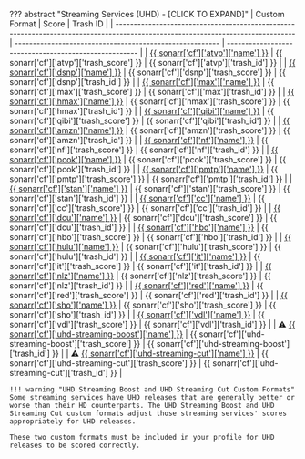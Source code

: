 ??? abstract "Streaming Services (UHD) - [CLICK TO EXPAND]"
    | Custom Format                                                                                                                   | Score                                                    | Trash ID                                              |
    | ------------------------------------------------------------------------------------------------------------------------------- | -------------------------------------------------------- | ----------------------------------------------------- |
    | [{{ sonarr['cf']['atvp']['name'] }}](/Sonarr/sonarr-collection-of-custom-formats/#atvp)                                         | {{ sonarr['cf']['atvp']['trash_score'] }}                | {{ sonarr['cf']['atvp']['trash_id'] }}                |
    | [{{ sonarr['cf']['dsnp']['name'] }}](/Sonarr/sonarr-collection-of-custom-formats/#dsnp)                                         | {{ sonarr['cf']['dsnp']['trash_score'] }}                | {{ sonarr['cf']['dsnp']['trash_id'] }}                |
    | [{{ sonarr['cf']['max']['name'] }}](/Sonarr/sonarr-collection-of-custom-formats/#max)                                           | {{ sonarr['cf']['max']['trash_score'] }}                 | {{ sonarr['cf']['max']['trash_id'] }}                 |
    | [{{ sonarr['cf']['hmax']['name'] }}](/Sonarr/sonarr-collection-of-custom-formats/#hmax)                                         | {{ sonarr['cf']['hmax']['trash_score'] }}                | {{ sonarr['cf']['hmax']['trash_id'] }}                |
    | [{{ sonarr['cf']['qibi']['name'] }}](/Sonarr/sonarr-collection-of-custom-formats/#qibi)                                         | {{ sonarr['cf']['qibi']['trash_score'] }}                | {{ sonarr['cf']['qibi']['trash_id'] }}                |
    | [{{ sonarr['cf']['amzn']['name'] }}](/Sonarr/sonarr-collection-of-custom-formats/#amzn)                                         | {{ sonarr['cf']['amzn']['trash_score'] }}                | {{ sonarr['cf']['amzn']['trash_id'] }}                |
    | [{{ sonarr['cf']['nf']['name'] }}](/Sonarr/sonarr-collection-of-custom-formats/#nf)                                             | {{ sonarr['cf']['nf']['trash_score'] }}                  | {{ sonarr['cf']['nf']['trash_id'] }}                  |
    | [{{ sonarr['cf']['pcok']['name'] }}](/Sonarr/sonarr-collection-of-custom-formats/#pcok)                                         | {{ sonarr['cf']['pcok']['trash_score'] }}                | {{ sonarr['cf']['pcok']['trash_id'] }}                |
    | [{{ sonarr['cf']['pmtp']['name'] }}](/Sonarr/sonarr-collection-of-custom-formats/#pmtp)                                         | {{ sonarr['cf']['pmtp']['trash_score'] }}                | {{ sonarr['cf']['pmtp']['trash_id'] }}                |
    | [{{ sonarr['cf']['stan']['name'] }}](/Sonarr/sonarr-collection-of-custom-formats/#stan)                                         | {{ sonarr['cf']['stan']['trash_score'] }}                | {{ sonarr['cf']['stan']['trash_id'] }}                |
    | [{{ sonarr['cf']['cc']['name'] }}](/Sonarr/sonarr-collection-of-custom-formats/#cc)                                             | {{ sonarr['cf']['cc']['trash_score'] }}                  | {{ sonarr['cf']['cc']['trash_id'] }}                  |
    | [{{ sonarr['cf']['dcu']['name'] }}](/Sonarr/sonarr-collection-of-custom-formats/#dcu)                                           | {{ sonarr['cf']['dcu']['trash_score'] }}                 | {{ sonarr['cf']['dcu']['trash_id'] }}                 |
    | [{{ sonarr['cf']['hbo']['name'] }}](/Sonarr/sonarr-collection-of-custom-formats/#hbo)                                           | {{ sonarr['cf']['hbo']['trash_score'] }}                 | {{ sonarr['cf']['hbo']['trash_id'] }}                 |
    | [{{ sonarr['cf']['hulu']['name'] }}](/Sonarr/sonarr-collection-of-custom-formats/#hulu)                                         | {{ sonarr['cf']['hulu']['trash_score'] }}                | {{ sonarr['cf']['hulu']['trash_id'] }}                |
    | [{{ sonarr['cf']['it']['name'] }}](/Sonarr/sonarr-collection-of-custom-formats/#it)                                             | {{ sonarr['cf']['it']['trash_score'] }}                  | {{ sonarr['cf']['it']['trash_id'] }}                  |
    | [{{ sonarr['cf']['nlz']['name'] }}](/Sonarr/sonarr-collection-of-custom-formats/#nlz)                                           | {{ sonarr['cf']['nlz']['trash_score'] }}                 | {{ sonarr['cf']['nlz']['trash_id'] }}                 |
    | [{{ sonarr['cf']['red']['name'] }}](/Sonarr/sonarr-collection-of-custom-formats/#red)                                           | {{ sonarr['cf']['red']['trash_score'] }}                 | {{ sonarr['cf']['red']['trash_id'] }}                 |
    | [{{ sonarr['cf']['sho']['name'] }}](/Sonarr/sonarr-collection-of-custom-formats/#sho)                                           | {{ sonarr['cf']['sho']['trash_score'] }}                 | {{ sonarr['cf']['sho']['trash_id'] }}                 |
    | [{{ sonarr['cf']['vdl']['name'] }}](/Sonarr/sonarr-collection-of-custom-formats/#vdl)                                           | {{ sonarr['cf']['vdl']['trash_score'] }}                 | {{ sonarr['cf']['vdl']['trash_id'] }}                 |
    | :warning: [{{ sonarr['cf']['uhd-streaming-boost']['name'] }}](/Sonarr/sonarr-collection-of-custom-formats/#uhd-streaming-boost) | {{ sonarr['cf']['uhd-streaming-boost']['trash_score'] }} | {{ sonarr['cf']['uhd-streaming-boost']['trash_id'] }} |
    | :warning: [{{ sonarr['cf']['uhd-streaming-cut']['name'] }}](/Sonarr/sonarr-collection-of-custom-formats/#uhd-streaming-cut)     | {{ sonarr['cf']['uhd-streaming-cut']['trash_score'] }}   | {{ sonarr['cf']['uhd-streaming-cut']['trash_id'] }}   |

    !!! warning "UHD Streaming Boost and UHD Streaming Cut Custom Formats"
    Some streaming services have UHD releases that are generally better or worse than their HD counterparts. The UHD Streaming Boost and UHD Streaming Cut custom formats adjust those streaming services' scores appropriately for UHD releases.

    These two custom formats must be included in your profile for UHD releases to be scored correctly.
